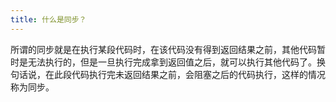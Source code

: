 ```yaml
---
title: 什么是同步？
---
```


所谓的同步就是在执行某段代码时，在该代码没有得到返回结果之前，其他代码暂时是无法执行的，但是一旦执行完成拿到返回值之后，就可以执行其他代码了。换句话说，在此段代码执行完未返回结果之前，会阻塞之后的代码执行，这样的情况称为同步。

